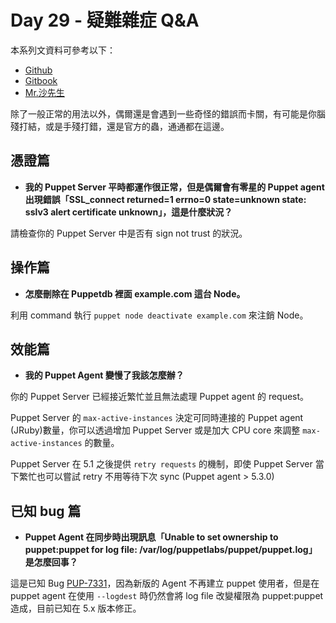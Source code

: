 # Day 29 - 疑難雜症 Q&A

本系列文資料可參考以下：

- [Github](https://github.com/shazi7804/ops-puppet-30-days)
- [Gitbook](https://gitbook.com/book/shazi7804/puppet-manage-guide/details)
- [Mr.沙先生](https://shazi.info)

除了一般正常的用法以外，偶爾還是會遇到一些奇怪的錯誤而卡關，有可能是你腦殘打結，或是手殘打錯，還是官方的蟲，通通都在這邊。

## 憑證篇

- **我的 Puppet Server 平時都運作很正常，但是偶爾會有零星的 Puppet agent 出現錯誤「SSL_connect returned=1 errno=0 state=unknown state: sslv3 alert certificate unknown」，這是什麼狀況？**

請檢查你的 Puppet Server 中是否有 sign not trust 的狀況。

## 操作篇

- **怎麼刪除在 Puppetdb 裡面 example.com 這台 Node。**

利用 command 執行 `puppet node deactivate example.com` 來注銷 Node。

## 效能篇

- **我的 Puppet Agent 變慢了我該怎麼辦？**

你的 Puppet Server 已經接近繁忙並且無法處理 Puppet agent 的 request。

Puppet Server 的 `max-active-instances` 決定可同時連接的 Puppet agent (JRuby)數量，你可以透過增加 Puppet Server 或是加大 CPU core 來調整 `max-active-instances` 的數量。

Puppet Server 在 5.1 之後提供 `retry requests` 的機制，即使 Puppet Server 當下繁忙也可以嘗試 retry 不用等待下次 sync (Puppet agent > 5.3.0)

## 已知 bug 篇

- **Puppet Agent 在同步時出現訊息「Unable to set ownership to puppet:puppet for log file: /var/log/puppetlabs/puppet/puppet.log」是怎麼回事？**

這是已知 Bug [PUP-7331][puppet-bug-pup-7331]，因為新版的 Agent 不再建立 puppet 使用者，但是在 puppet agent 在使用 `--logdest` 時仍然會將 log file 改變權限為 puppet:puppet 造成，目前已知在 5.x 版本修正。

[puppet-bug-pup-7331]: https://tickets.puppetlabs.com/browse/PUP-7331